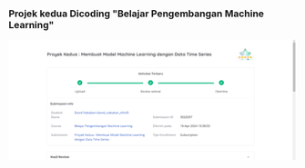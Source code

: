 ### Projek kedua Dicoding "Belajar Pengembangan Machine Learning"

![alt text](https://github.com/DavidNbEE/TIME-SERIES-TRAINING/blob/main/Screenshot%202024-05-16%20122720.png)
